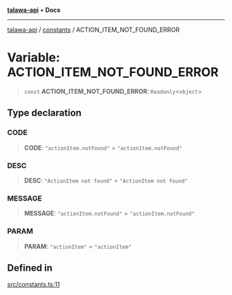 [**talawa-api**](../../README.md) • **Docs**

***

[talawa-api](../../modules.md) / [constants](../README.md) / ACTION\_ITEM\_NOT\_FOUND\_ERROR

# Variable: ACTION\_ITEM\_NOT\_FOUND\_ERROR

> `const` **ACTION\_ITEM\_NOT\_FOUND\_ERROR**: `Readonly`\<`object`\>

## Type declaration

### CODE

> **CODE**: `"actionItem.notFound"` = `"actionItem.notFound"`

### DESC

> **DESC**: `"ActionItem not found"` = `"ActionItem not found"`

### MESSAGE

> **MESSAGE**: `"actionItem.notFound"` = `"actionItem.notFound"`

### PARAM

> **PARAM**: `"actionItem"` = `"actionItem"`

## Defined in

[src/constants.ts:11](https://github.com/PalisadoesFoundation/talawa-api/blob/fe65d855b3d1e3e4af621340e7e8bfa0325634c1/src/constants.ts#L11)
